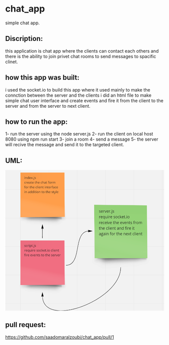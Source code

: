 # chat_app

simple chat app.

## Discription:

this application is chat app where the clients can contact each others and there is the ability to join privet chat rooms to send messages to spacific clinet.

## how this app was built:

i used the socket.io to build this app where it used mainly to make the connction between the server and the clients
i did an html file to make simple chat user interface and create events and fire it from the client to the server and from the server to next client.

## how to run the app:

1- run the server using the node server.js
2- run the client on local host 8080 using npm run start
3- join a room
4- send a message
5- the server will recive the message and send it to the targeted client.

## UML:

![](1.png)

## pull request:

https://github.com/saadomaralzoubi/chat_app/pull/1
